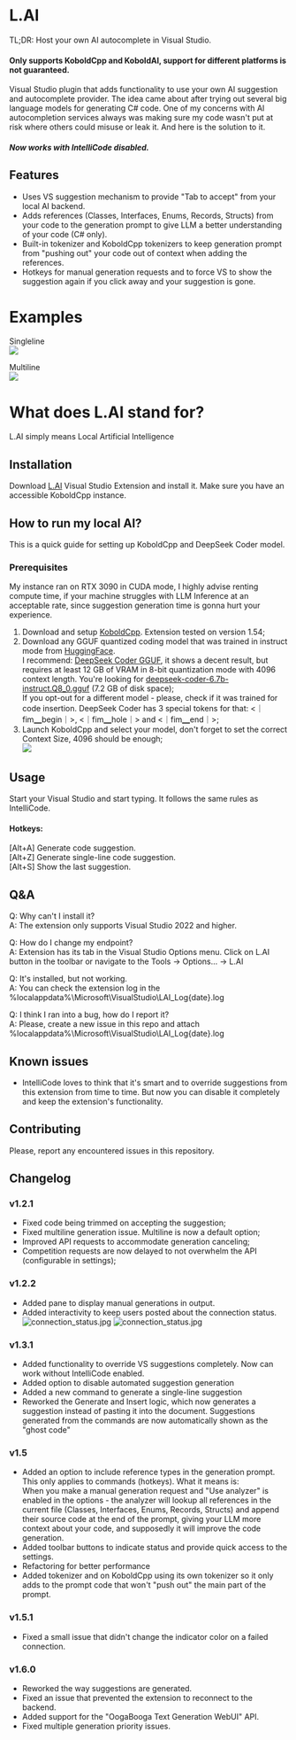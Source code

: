 # L.AI

TL;DR: Host your own AI autocomplete in Visual Studio. 
#### Only supports KoboldCpp and KoboldAI, support for different platforms is not guaranteed.

Visual Studio plugin that adds functionality to use your own AI suggestion and autocomplete provider.
The idea came about after trying out several big language models for generating C# code. One of my concerns with AI autocompletion services always was making sure my code wasn't put at risk where others could misuse or leak it. And here is the solution to it.

##### Now works with IntelliCode disabled.

## Features
- Uses VS suggestion mechanism to provide "Tab to accept" from your local AI backend.
- Adds references (Classes, Interfaces, Enums, Records, Structs) from your code to the generation prompt to give LLM a better understanding of your code (C# only).
- Built-in tokenizer and KoboldCpp tokenizers to keep generation prompt from "pushing out" your code out of context when adding the references.
- Hotkeys for manual generation requests and to force VS to show the suggestion again if you click away and your suggestion is gone.

# Examples

Singleline\
![](https://github.com/cntseesharp/L.AI/blob/main/images/generation_example_1.jpg?raw=true)

Multiline\
![](https://github.com/cntseesharp/L.AI/blob/main/images/generation_example_2.jpg?raw=true)

# What does L.AI stand for?
L.AI simply means Local Artificial Intelligence

## Installation
Download [L.AI](https://marketplace.visualstudio.com/items?itemName=cntseesharp.LAIv1) Visual Studio Extension and install it. Make sure you have an accessible KoboldCpp instance.

## How to run my local AI?

This is a quick guide for setting up KoboldCpp and DeepSeek Coder model.

### Prerequisites
My instance ran on RTX 3090 in CUDA mode, I highly advise renting compute time, if your machine struggles with LLM Inference at an acceptable rate, since suggestion generation time is gonna hurt your experience.

1. Download and setup [KoboldCpp](https://github.com/LostRuins/koboldcpp). Extension tested on version 1.54;
2. Download any GGUF quantized coding model that was trained in instruct mode from [HuggingFace](https://huggingface.co/).\
I recommend: [DeepSeek Coder GGUF](https://huggingface.co/deepseek-ai/deepseek-coder-6.7b-instruct), it shows a decent result, but requires at least 12 GB of VRAM in 8-bit quantization mode with 4096 context length. You're looking for [deepseek-coder-6.7b-instruct.Q8_0.gguf](https://huggingface.co/TheBloke/deepseek-coder-6.7B-instruct-GGUF/resolve/main/deepseek-coder-6.7b-instruct.Q8_0.gguf?download=true) (7.2 GB of disk space);\
If you opt-out for a different model - please, check if it was trained for code insertion. DeepSeek Coder has 3 special tokens for that: <｜fim▁begin｜>, <｜fim▁hole｜> and <｜fim▁end｜>;
3. Launch KoboldCpp and select your model, don't forget to set the correct Context Size, 4096 should be enough;\
![](https://github.com/cntseesharp/L.AI/blob/main/images/kobold_example.jpg?raw=true)


## Usage
Start your Visual Studio and start typing. It follows the same rules as IntelliCode.
#### Hotkeys:
[Alt+A] Generate code suggestion.\
[Alt+Z] Generate single-line code suggestion.\
[Alt+S] Show the last suggestion.

## Q&A
Q: Why can't I install it?\
A: The extension only supports Visual Studio 2022 and higher.

Q: How do I change my endpoint?\
A: Extension has its tab in the Visual Studio Options menu. Click on L.AI button in the toolbar or navigate to the Tools -> Options... -> L.AI

Q: It's installed, but not working.\
A: You can check the extension log in the %localappdata%\Microsoft\VisualStudio\LAI_Log{date}.log

Q: I think I ran into a bug, how do I report it?\
A: Please, create a new issue in this repo and attach %localappdata%\Microsoft\VisualStudio\LAI_Log{date}.log

## Known issues
- IntelliCode loves to think that it's smart and to override suggestions from this extension from time to time. But now you can disable it completely and keep the extension's functionality.

## Contributing
Please, report any encountered issues in this repository.

## Changelog
### v1.2.1
- Fixed code being trimmed on accepting the suggestion;
- Fixed multiline generation issue. Multiline is now a default option;
- Improved API requests to accommodate generation canceling;
- Competition requests are now delayed to not overwhelm the API (configurable in settings);

### v1.2.2
- Added pane to display manual generations in output.
- Added interactivity to keep users posted about the connection status.\
![connection_status.jpg](https://github.com/cntseesharp/L.AI/blob/main/images/connection_status.jpg?raw=true)
![connection_status.jpg](https://github.com/cntseesharp/L.AI/blob/main/images/output_pane.jpg?raw=true)

### v1.3.1
- Added functionality to override VS suggestions completely. Now can work without IntelliCode enabled.
- Added option to disable automated suggestion generation
- Added a new command to generate a single-line suggestion
- Reworked the Generate and Insert logic, which now generates a suggestion instead of pasting it into the document. Suggestions generated from the commands are now automatically shown as the "ghost code"

### v1.5
- Added an option to include reference types in the generation prompt. This only applies to commands (hotkeys).
What it means is:\
When you make a manual generation request and "Use analyzer" is enabled in the options - the analyzer will lookup all references in the current file (Classes, Interfaces, Enums, Records, Structs) and append their source code at the end of the prompt, giving your LLM more context about your code, and supposedly it will improve the code generation.
- Added toolbar buttons to indicate status and provide quick access to the settings.
- Refactoring for better performance
- Added tokenizer and on KoboldCpp using its own tokenizer so it only adds to the prompt code that won't "push out" the main part of the prompt.

### v1.5.1
- Fixed a small issue that didn't change the indicator color on a failed connection.

### v1.6.0
- Reworked the way suggestions are generated.
- Fixed an issue that prevented the extension to reconnect to the backend.
- Added support for the "OogaBooga Text Generation WebUI" API.
- Fixed multiple generation priority issues.